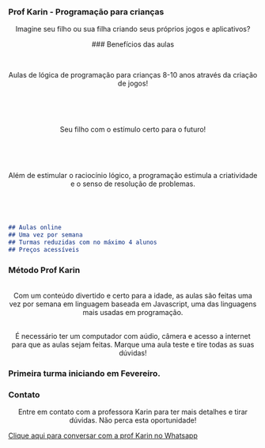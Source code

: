### Prof Karin - Programação para crianças

 <p align="center">Imagine seu filho ou sua filha criando seus próprios jogos e aplicativos?</p>

<p align="center">### Benefícios das aulas</p>


 <br><p align="center">Aulas de lógica de programação para crianças 8-10 anos através da criação de jogos!</p></br>

 <br><p align="center">Seu filho com o estímulo certo para o futuro!</p></br>

 <br><p align="center">Além de estimular o raciocínio lógico, a programação estimula a criatividade e o senso de resolução de problemas.</p></br>

```markdown


## Aulas online
## Uma vez por semana
## Turmas reduzidas com no máximo 4 alunos
## Preços acessíveis

```
### Método Prof Karin

 <p align="center"><br>Com um conteúdo divertido e certo para a idade, as aulas são feitas uma vez por semana em linguagem baseada em Javascript, uma das linguagens mais usadas em programação.</br></p>

 <p align="center"><br>É necessário ter um computador com aúdio, câmera e acesso a internet para que as aulas sejam feitas. Marque uma aula teste e tire todas as suas dúvidas!</br></p>

### Primeira turma iniciando em Fevereiro.

### Contato
 <p align="center">Entre em contato com a professora Karin para ter mais detalhes e tirar dúvidas. Não perca esta oportunidade!</p>

<a href = "https://api.whatsapp.com/send?phone=5521991023219/"> Clique aqui para conversar com a prof Karin no Whatsapp </a>


